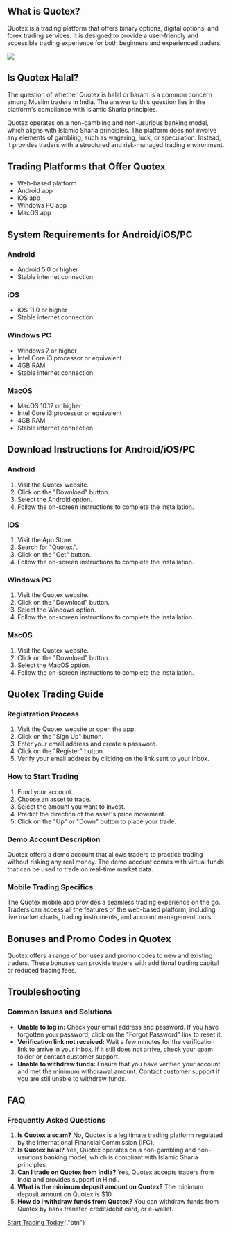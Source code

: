 ## What is Quotex?

Quotex is a trading platform that offers binary options, digital
options, and forex trading services. It is designed to provide a
user-friendly and accessible trading experience for both beginners and
experienced traders.

[![](https://static.quotex.io/files/4_en/300_250.jpg)](https://traff.sbs/brokerqxlid)

## Is Quotex Halal?

The question of whether Quotex is halal or haram is a common concern
among Muslim traders in India. The answer to this question lies in the
platform\'s compliance with Islamic Sharia principles.

Quotex operates on a non-gambling and non-usurious banking model, which
aligns with Islamic Sharia principles. The platform does not involve any
elements of gambling, such as wagering, luck, or speculation. Instead,
it provides traders with a structured and risk-managed trading
environment.

## Trading Platforms that Offer Quotex

-   Web-based platform
-   Android app
-   iOS app
-   Windows PC app
-   MacOS app

## System Requirements for Android/iOS/PC

### Android

-   Android 5.0 or higher
-   Stable internet connection

### iOS

-   iOS 11.0 or higher
-   Stable internet connection

### Windows PC

-   Windows 7 or higher
-   Intel Core i3 processor or equivalent
-   4GB RAM
-   Stable internet connection

### MacOS

-   MacOS 10.12 or higher
-   Intel Core i3 processor or equivalent
-   4GB RAM
-   Stable internet connection

## Download Instructions for Android/iOS/PC

### Android

1.  Visit the Quotex website.
2.  Click on the "Download" button.
3.  Select the Android option.
4.  Follow the on-screen instructions to complete the installation.

### iOS

1.  Visit the App Store.
2.  Search for "Quotex.".
3.  Click on the "Get" button.
4.  Follow the on-screen instructions to complete the installation.

### Windows PC

1.  Visit the Quotex website.
2.  Click on the "Download" button.
3.  Select the Windows option.
4.  Follow the on-screen instructions to complete the installation.

### MacOS

1.  Visit the Quotex website.
2.  Click on the "Download" button.
3.  Select the MacOS option.
4.  Follow the on-screen instructions to complete the installation.

## Quotex Trading Guide

### Registration Process

1.  Visit the Quotex website or open the app.
2.  Click on the "Sign Up" button.
3.  Enter your email address and create a password.
4.  Click on the "Register" button.
5.  Verify your email address by clicking on the link sent to your
    inbox.

### How to Start Trading

1.  Fund your account.
2.  Choose an asset to trade.
3.  Select the amount you want to invest.
4.  Predict the direction of the asset\'s price movement.
5.  Click on the "Up" or "Down" button to place your trade.

### Demo Account Description

Quotex offers a demo account that allows traders to practice trading
without risking any real money. The demo account comes with virtual
funds that can be used to trade on real-time market data.

### Mobile Trading Specifics

The Quotex mobile app provides a seamless trading experience on the go.
Traders can access all the features of the web-based platform, including
live market charts, trading instruments, and account management tools.

## Bonuses and Promo Codes in Quotex

Quotex offers a range of bonuses and promo codes to new and existing
traders. These bonuses can provide traders with additional trading
capital or reduced trading fees.

## Troubleshooting

### Common Issues and Solutions

-   **Unable to log in:** Check your email address and password. If you
    have forgotten your password, click on the "Forgot Password"
    link to reset it.
-   **Verification link not received:** Wait a few minutes for the
    verification link to arrive in your inbox. If it still does not
    arrive, check your spam folder or contact customer support.
-   **Unable to withdraw funds:** Ensure that you have verified your
    account and met the minimum withdrawal amount. Contact customer
    support if you are still unable to withdraw funds.

## FAQ

### Frequently Asked Questions

1.  **Is Quotex a scam?** No, Quotex is a legitimate trading platform
    regulated by the International Financial Commission (IFC).
2.  **Is Quotex halal?** Yes, Quotex operates on a non-gambling and
    non-usurious banking model, which is compliant with Islamic Sharia
    principles.
3.  **Can I trade on Quotex from India?** Yes, Quotex accepts traders
    from India and provides support in Hindi.
4.  **What is the minimum deposit amount on Quotex?** The minimum
    deposit amount on Quotex is \$10.
5.  **How do I withdraw funds from Quotex?** You can withdraw funds from
    Quotex by bank transfer, credit/debit card, or e-wallet.

[Start Trading
Today](\%22https://broker-qx.pro/sign-up/?lid=1102511\%22){."btn"}

